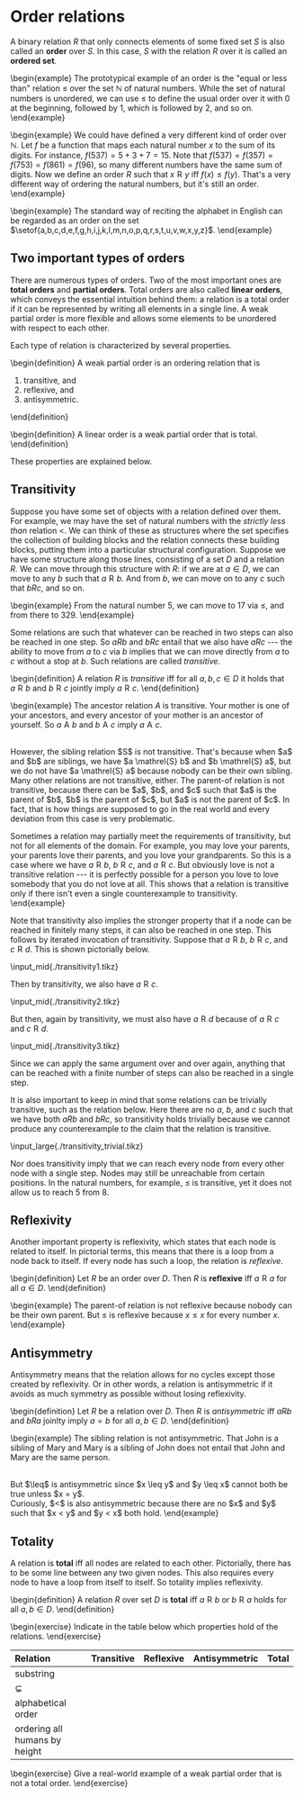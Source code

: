 # Order relations

A binary relation $R$ that only connects elements of some fixed set $S$ is also called an **order** over $S$.
In this case, $S$ with the relation $R$ over it is called an **ordered set**.

\begin{example}
The prototypical example of an order is the "equal or less than" relation $\leq$ over the set $\mathbb{N}$ of natural numbers.
While the set of natural numbers is unordered, we can use $\leq$ to define the usual order over it with $0$ at the beginning, followed by $1$, which is followed by $2$, and so on.
\end{example}

\begin{example}
We could have defined a very different kind of order over $\mathbb{N}$.
Let $f$ be a function that maps each natural number $x$ to the sum of its digits.
For instance, $f(537) = 5 + 3 + 7 = 15$.
Note that $f(537) = f(357) = f(753) = f(861) = f(96)$, so many different numbers have the same sum of digits.
Now we define an order $R$ such that $x \mathrel{R} y$ iff $f(x) \leq f(y)$.
That's a very different way of ordering the natural numbers, but it's still an order.
\end{example}

\begin{example}
The standard way of reciting the alphabet in English can be regarded as an order on the set $\setof{a,b,c,d,e,f,g,h,i,j,k,l,m,n,o,p,q,r,s,t,u,v,w,x,y,z}$.
\end{example}

## Two important types of orders

There are numerous types of orders.
Two of the most important ones are **total orders** and **partial orders**.
Total orders are also called **linear orders**, which conveys the essential intuition behind them: a relation is a total order if it can be represented by writing all elements in a single line.
A weak partial order is more flexible and allows some elements to be unordered with respect to each other.

Each type of relation is characterized by several properties.

\begin{definition}
A weak partial order is an ordering relation that is

<ol>
<li>transitive, and</li>
<li>reflexive, and</li>
<li>antisymmetric.</li>
</ol>
\end{definition}

\begin{definition}
A linear order is a weak partial order that is total.
\end{definition}

These properties are explained below.

## Transitivity

Suppose you have some set of objects with a relation defined over them.
For example, we may have the set of natural numbers with the *strictly less than* relation $<$.
We can think of these as structures where the set specifies the collection of building blocks and the relation connects these building blocks, putting them into a particular structural configuration.
Suppose we have some structure along those lines, consisting of a set $D$ and a relation $R$.
We can move through this structure with $R$: if we are at $a \in D$, we can move to any $b$ such that $a \mathrel{R} b$.
And from $b$, we can move on to any $c$ such that $b R c$, and so on.

\begin{example}
From the natural number $5$, we can move to $17$ via $\leq$, and from there to $329$.
\end{example}

Some relations are such that whatever can be reached in two steps can also be reached in one step.
So $a R b$ and $b R c$ entail that we also have $a R c$ --- the ability to move from $a$ to $c$ via $b$ implies that we can move directly from $a$ to $c$ without a stop at $b$.
Such relations are called *transitive*.

\begin{definition}
A relation $R$ is *transitive* iff for all $a,b,c \in D$ it holds that $a \mathrel{R} b$ and $b \mathrel{R} c$ jointly imply $a \mathrel{R} c$.
\end{definition}

\begin{example}
The ancestor relation $A$ is transitive.
Your mother is one of your ancestors, and every ancestor of your mother is an ancestor of yourself.
So $a \mathrel{A} b$ and $b \mathrel{A} c$ imply $a \mathrel{A} c$.

<br>
However, the sibling relation $S$ is not transitive.
That's because when $a$ and $b$ are siblings, we have $a \mathrel{S} b$ and $b \mathrel{S} a$, but we do not have $a \mathrel{S} a$ because nobody can be their own sibling.

<br>
Many other relations are not transitive, either.
The parent-of relation is not transitive, because there can be $a$, $b$, and $c$ such that $a$ is the parent of $b$, $b$ is the parent of $c$, but $a$ is not the parent of $c$.
In fact, that is how things are supposed to go in the real world and every deviation from this case is very problematic.

Sometimes a relation may partially meet the requirements of transitivity, but not for all elements of the domain.
For example, you may love your parents, your parents love their parents, and you love your grandparents.
So this is a case where we have $a \mathrel{R} b$, $b \mathrel{R} c$, and $a \mathrel{R} c$.
But obviously love is not a transitive relation --- it is perfectly possible for a person you love to love somebody that you do not love at all.
This shows that a relation is transitive only if there isn't even a single counterexample to transitivity.
\end{example}

Note that transitivity also implies the stronger property that if a node can be reached in finitely many steps, it can also be reached in one step.
This follows by iterated invocation of transitivity.
Suppose that $a \mathrel{R} b$, $b \mathrel{R} c$, and $c \mathrel{R} d$.
This is shown pictorially below.

\input_mid{./transitivity1.tikz}

Then by transitivity, we also have $a \mathrel{R} c$.

\input_mid{./transitivity2.tikz}

But then, again by transitivity, we must also have $a \mathrel{R} d$ because of $a \mathrel{R} c$ and $c \mathrel{R} d$.

\input_mid{./transitivity3.tikz}

Since we can apply the same argument over and over again, anything that can be reached with a finite number of steps can also be reached in a single step.

It is also important to keep in mind that some relations can be trivially transitive, such as the relation below.
Here there are no $a$, $b$, and $c$ such that we have both $a R b$ and $b R c$, so transitivity holds trivially because we cannot produce any counterexample to the claim that the relation is transitive.

\input_large{./transitivity_trivial.tikz}

Nor does transitivity imply that we can reach every node from every other node with a single step.
Nodes may still be unreachable from certain positions.
In the natural numbers, for example, $\leq$ is transitive, yet it does not allow us to reach $5$ from $8$.


## Reflexivity

Another important property is reflexivity, which states that each node is related to itself.
In pictorial terms, this means that there is a loop from a node back to itself.
If every node has such a loop, the relation is *reflexive*.

\begin{definition}
Let $R$ be an order over $D$.
Then $R$ is **reflexive** iff $a \mathrel{R} a$ for all $a \in D$.
\end{definition}

\begin{example}
The parent-of relation is not reflexive because nobody can be their own parent.
But $\leq$ is reflexive because $x \leq x$ for every number $x$.
\end{example}

## Antisymmetry

Antisymmetry means that the relation allows for no cycles except those created by reflexivity.
Or in other words, a relation is antisymmetric if it avoids as much symmetry as possible without losing reflexivity.

\begin{definition}
Let $R$ be a relation over $D$.
Then $R$ is *antisymmetric* iff $a R b$ and $b R a$ joinlty imply $a = b$ for all $a, b \in D$.
\end{definition}

\begin{example}
The sibling relation is not antisymmetric.
That John is a sibling of Mary and Mary is a sibling of John does not entail that John and Mary are the same person.

<br>
But $\leq$ is antisymmetric since $x \leq y$ and $y \leq x$ cannot both be true unless $x = y$.

<br>
Curiously, $<$ is also antisymmetric because there are no $x$ and $y$ such that $x < y$ and $y < x$ both hold.
\end{example}

## Totality

A relation is **total** iff all nodes are related to each other.
Pictorially, there has to be some line between any two given nodes. 
This also requires every node to have a loop from itself to itself.
So totality implies reflexivity.

\begin{definition}
A relation $R$ over set $D$ is **total** iff $a \mathrel{R} b$ or $b \mathrel{R} a$ holds for all $a, b \in D$.
\end{definition}

\begin{exercise}
Indicate in the table below which properties hold of the relations.
\end{exercise}

| Relation                      | Transitive | Reflexive | Antisymmetric | Total | 
| :--                           | :--        | :--       | :--           | :--   | 
| substring                     |            |           |               |       |
| $\subsetneq$                  |            |           |               |       | 
| alphabetical order            |            |           |               |       | 
| ordering all humans by height |            |           |               |       | 

\begin{exercise}
Give a real-world example of a weak partial order that is not a total order.
\end{exercise}
